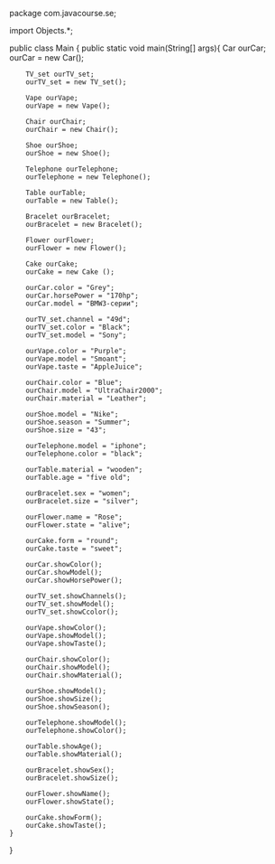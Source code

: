 package com.javacourse.se;

import Objects.*;

public class Main {
    public static void main(String[] args){
        Car ourCar;
        ourCar = new Car();
        
        TV_set ourTV_set;
        ourTV_set = new TV_set();
        
        Vape ourVape;
        ourVape = new Vape();
        
        Chair ourChair;
        ourChair = new Chair();
        
        Shoe ourShoe;
        ourShoe = new Shoe();
        
        Telephone ourTelephone; 
        ourTelephone = new Telephone();
        
        Table ourTable; 
        ourTable = new Table();
        
        Bracelet ourBracelet; 
        ourBracelet = new Bracelet(); 
        
        Flower ourFlower; 
        ourFlower = new Flower(); 
        
        Cake ourCake; 
        ourCake = new Cake (); 

        ourCar.color = "Grey";
        ourCar.horsePower = "170hp";
        ourCar.model = "BMW3-серии";
        
        ourTV_set.channel = "49d";
        ourTV_set.color = "Black";
        ourTV_set.model = "Sony";
        
        ourVape.color = "Purple";
        ourVape.model = "Smoant";
        ourVape.taste = "AppleJuice";
        
        ourChair.color = "Blue";
        ourChair.model = "UltraChair2000";
        ourChair.material = "Leather";
        
        ourShoe.model = "Nike";
        ourShoe.season = "Summer";
        ourShoe.size = "43";
        
        ourTelephone.model = "iphone"; 
        ourTelephone.color = "black"; 
        
        ourTable.material = "wooden"; 
        ourTable.age = "five old"; 
        
        ourBracelet.sex = "women"; 
        ourBracelet.size = "silver"; 
        
        ourFlower.name = "Rose"; 
        ourFlower.state = "alive"; 
        
        ourCake.form = "round"; 
        ourCake.taste = "sweet"; 

        ourCar.showColor();
        ourCar.showModel();
        ourCar.showHorsePower();

        ourTV_set.showChannels();
        ourTV_set.showModel();
        ourTV_set.showCcolor();

        ourVape.showColor();
        ourVape.showModel();
        ourVape.showTaste();

        ourChair.showColor();
        ourChair.showModel();
        ourChair.showMaterial();

        ourShoe.showModel();
        ourShoe.showSize();
        ourShoe.showSeason();
        
        ourTelephone.showModel(); 
        ourTelephone.showColor();
        
        ourTable.showAge();
        ourTable.showMaterial();
        
        ourBracelet.showSex(); 
        ourBracelet.showSize();
        
        ourFlower.showName(); 
        ourFlower.showState(); 
        
        ourCake.showForm(); 
        ourCake.showTaste(); 
    }
}
